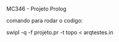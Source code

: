 MC346 - Projeto Prolog

comando para rodar o codigo:

swipl -q -f projeto.pr -t topo  < arqtestes.in
